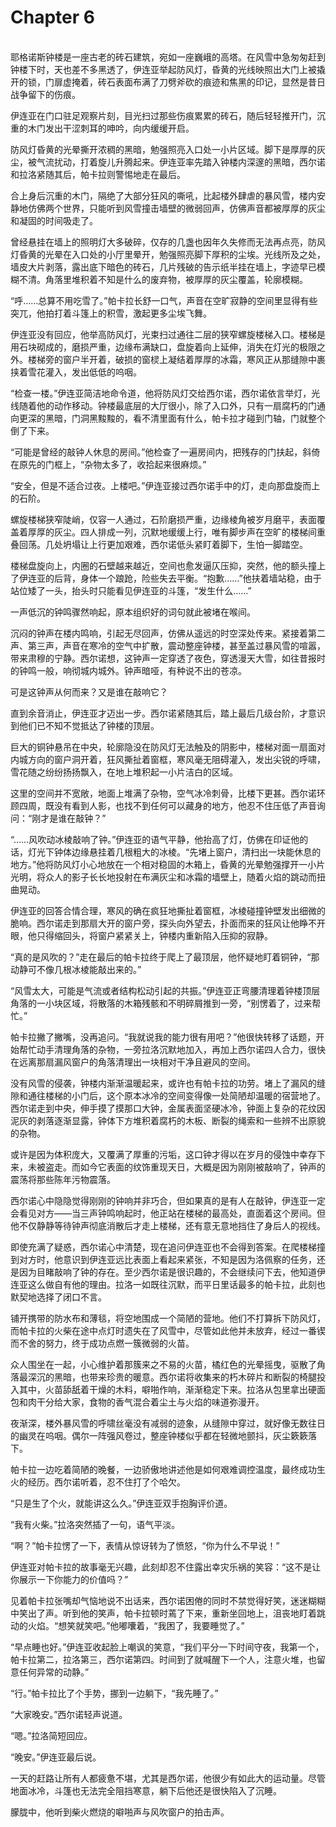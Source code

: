 # Chapter 6

<br>
耶格诺斯钟楼是一座古老的砖石建筑，宛如一座巍峨的高塔。在风雪中急匆匆赶到钟楼下时，天也差不多黑透了，伊连亚举起防风灯，昏黄的光线映照出大门上被撬开的锁，门扉虚掩着，砖石表面布满了刀劈斧砍的痕迹和焦黑的印记，显然是昔日战争留下的伤痕。

伊连亚在门口驻足观察片刻，目光扫过那些伤痕累累的砖石，随后轻轻推开门，沉重的木门发出干涩刺耳的呻吟，向内缓缓开启。

防风灯昏黄的光晕撕开浓稠的黑暗，勉强照亮入口处一小片区域。脚下是厚厚的灰尘，被气流扰动，打着旋儿升腾起来。伊连亚率先踏入钟楼内深邃的黑暗，西尔诺和拉洛紧随其后，帕卡拉则警惕地走在最后。

合上身后沉重的木门，隔绝了大部分狂风的嘶吼，比起楼外肆虐的暴风雪，楼内安静地仿佛两个世界，只能听到风雪撞击墙壁的微弱回声，仿佛声音都被厚厚的灰尘和凝固的时间吸走了。

曾经悬挂在墙上的照明灯大多破碎，仅存的几盏也因年久失修而无法再点亮，防风灯昏黄的光晕在入口处的小厅里晕开，勉强照亮脚下厚积的尘埃。光线所及之处，墙皮大片剥落，露出底下暗色的砖石，几片残破的告示纸半挂在墙上，字迹早已模糊不清。角落里堆积着不知是什么的废弃物，被厚厚的灰尘覆盖，轮廓模糊。

“呼……总算不用吃雪了。”帕卡拉长舒一口气，声音在空旷寂静的空间里显得有些突兀，他拍打着斗篷上的积雪，激起更多尘埃飞舞。

伊连亚没有回应，他举高防风灯，光束扫过通往二层的狭窄螺旋楼梯入口。楼梯是用石块砌成的，磨损严重，边缘布满缺口，盘旋着向上延伸，消失在灯光的极限之外。楼梯旁的窗户半开着，破损的窗棂上凝结着厚厚的冰霜，寒风正从那缝隙中裹挟着雪花灌入，发出低低的呜咽。

“检查一楼。”伊连亚简洁地命令道，他将防风灯交给西尔诺，西尔诺依言举灯，光线随着他的动作移动。钟楼最底层的大厅很小，除了入口外，只有一扇腐朽的门通向更深的黑暗，门洞黑黢黢的，看不清里面有什么，帕卡拉才碰到门轴，门就整个倒了下来。

“可能是曾经的敲钟人休息的房间。”他检查了一遍房间内，把残存的门扶起，斜倚在原先的门框上，“杂物太多了，收拾起来很麻烦。”

“安全，但是不适合过夜。上楼吧。”伊连亚接过西尔诺手中的灯，走向那盘旋而上的石阶。

螺旋楼梯狭窄陡峭，仅容一人通过，石阶磨损严重，边缘棱角被岁月磨平，表面覆盖着厚厚的灰尘。四人排成一列，沉默地缓缓上行，唯有脚步声在空旷的楼梯间重叠回荡。几处坍塌让上行更加艰难，西尔诺低头紧盯着脚下，生怕一脚踏空。

楼梯盘旋向上，内圈的石壁越来越近，空间也愈发逼仄压抑，突然，他的额头撞上了伊连亚的后背，身体一个踉跄，险些失去平衡。“抱歉……”他扶着墙站稳，由于站位矮了一头，抬头时只能看见伊连亚的斗篷，“发生什么……”

一声低沉的钟鸣骤然响起，原本组织好的词句就此被堵在喉间。

沉闷的钟声在楼内鸣响，引起无尽回声，仿佛从遥远的时空深处传来。紧接着第二声、第三声，声音在寒冷的空气中扩散，震动整座钟楼，甚至盖过暴风雪的喧嚣，带来肃穆的宁静。西尔诺想，这钟声一定穿透了夜色，穿透漫天大雪，如往昔报时的钟鸣一般，响彻城内城外。钟声暗哑，有种说不出的苍凉。

可是这钟声从何而来？又是谁在敲响它？

直到余音消止，伊连亚才迈出一步。西尔诺紧随其后，踏上最后几级台阶，才意识到他们已不知不觉抵达了钟楼的顶层。

巨大的铜钟悬吊在中央，轮廓隐没在防风灯无法触及的阴影中，楼梯对面一扇面对内城方向的窗户洞开着，狂风撕扯着窗框，寒风毫无阻碍灌入，发出尖锐的呼啸，雪花随之纷纷扬扬飘入，在地上堆积起一小片洁白的区域。

这里的空间并不宽敞，地面上堆满了杂物，空气冰冷刺骨，比楼下更甚。西尔诺环顾四周，既没有看到人影，也找不到任何可以藏身的地方，他忍不住压低了声音询问：“刚才是谁在敲钟？”

“……风吹动冰棱敲响了钟。”伊连亚的语气平静，他抬高了灯，仿佛在印证他的话，灯光下钟体边缘悬挂着几根粗大的冰棱。“先堵上窗户，清扫出一块能休息的地方。”他将防风灯小心地放在一个相对稳固的木箱上，昏黄的光晕勉强撑开一小片光明，将众人的影子长长地投射在布满灰尘和冰霜的墙壁上，随着火焰的跳动而扭曲晃动。

伊连亚的回答合情合理，寒风的确在疯狂地撕扯着窗框，冰棱碰撞钟壁发出细微的脆响。西尔诺走到那扇大开的窗户旁，探头向外望去，扑面而来的狂风让他睁不开眼，他只得缩回头，将窗户紧紧关上，钟楼内重新陷入压抑的寂静。

“真的是风吹的？”走在最后的帕卡拉终于爬上了最顶层，他怀疑地盯着铜钟，“那动静可不像几根冰棱能敲出来的。”

“风雪太大，可能是气流或者结构松动引起的共振。”伊连亚正弯腰清理着钟楼顶层角落的一小块区域，将散落的木箱残骸和不明碎屑推到一旁，“别愣着了，过来帮忙。”

帕卡拉撇了撇嘴，没再追问。“我就说我的能力很有用吧？”他很快转移了话题，开始帮忙动手清理角落的杂物，一旁拉洛沉默地加入，再加上西尔诺四人合力，很快在远离那扇漏风窗户的角落清理出一块相对干净且避风的空间。

没有风雪的侵袭，钟楼内渐渐温暖起来，或许也有帕卡拉的功劳。堵上了漏风的缝隙和通往楼梯的小门后，这个原本冰冷的空间变得像一处简陋却温暖的宿营地了。西尔诺走到中央，伸手摸了摸那口大钟，金属表面坚硬冰冷，钟面上复杂的花纹因泥灰的剥落逐渐显露，钟体下方堆积着腐朽的木板、断裂的绳索和一些辨不出原貌的杂物。

或许是因为体积庞大，又覆满了厚重的污垢，这口钟才得以在岁月的侵蚀中幸存下来，未被盗走。而如今它表面的纹饰重现天日，大概是因为刚刚被敲响了，钟声的震荡将那些陈年污物震落。

西尔诺心中隐隐觉得刚刚的钟响并非巧合，但如果真的是有人在敲钟，伊连亚一定会看见对方——当三声钟鸣响起时，他正站在楼梯的最高处，直面着这个房间。但他不仅静静等待钟声彻底消散后才走上楼梯，还有意无意地挡住了身后人的视线。

即使充满了疑惑，西尔诺心中清楚，现在追问伊连亚也不会得到答案。在爬楼梯撞到对方时，他意识到伊连亚远比表面上看起来紧张，不知是因为洛佩察的任务，还是因为目睹敲响了钟的存在。至少西尔诺是很识趣的，不会继续问下去，他知道伊连亚这么做自有他的理由。拉洛一如既往沉默，而平日里话最多的帕卡拉，此刻也默契地选择了闭口不言。

铺开携带的防水布和薄毯，将空地围成一个简陋的营地。他们不打算拆下防风灯，而帕卡拉的火柴在途中点灯时遗失在了风雪中，尽管如此他并未放弃，经过一番锲而不舍的努力，终于成功点燃一簇微弱的火苗。

众人围坐在一起，小心维护着那簇来之不易的火苗，橘红色的光晕摇曳，驱散了角落最深沉的黑暗，也带来珍贵的暖意。西尔诺将收集来的朽木碎片和断裂的椅腿投入其中，火苗舔舐着干燥的木料，噼啪作响，渐渐稳定下来。拉洛从包里拿出硬面包和肉干分给大家，食物的香气混合着尘土与火焰的味道弥漫开。

夜渐深，楼外暴风雪的呼啸丝毫没有减弱的迹象，从缝隙中穿过，就好像无数往日的幽灵在呜咽。偶尔一阵强风卷过，整座钟楼似乎都在轻微地颤抖，灰尘簌簌落下。

帕卡拉一边吃着简陋的晚餐，一边骄傲地讲述他是如何艰难调控温度，最终成功生火的经历。西尔诺听着，忍不住打了个哈欠。

“只是生了个火，就能讲这么久。”伊连亚双手抱胸评价道。

“我有火柴。”拉洛突然插了一句，语气平淡。

“啊？”帕卡拉愣了一下，表情从惊讶转为了愤怒，“你为什么不早说！”

伊连亚对帕卡拉的故事毫无兴趣，此刻却忍不住露出幸灾乐祸的笑容：“这不是让你展示一下你能力的价值吗？”

见着帕卡拉张嘴却气恼地说不出话来，西尔诺困倦的同时不禁觉得好笑，迷迷糊糊中笑出了声。听到他的笑声，帕卡拉顿时蔫了下来，重新坐回地上，沮丧地盯着跳动的火焰。“想笑就笑吧。”他嘟囔着，“我困了，我要睡觉了。”

“早点睡也好。”伊连亚收起脸上嘲讽的笑意，“我们平分一下时间守夜，我第一个，帕卡拉第二，拉洛第三，西尔诺第四。时间到了就喊醒下一个人，注意火堆，也留意任何异常的动静。”

“行。”帕卡拉比了个手势，挪到一边躺下，“我先睡了。”

“大家晚安。”西尔诺轻声说道。

“嗯。”拉洛简短回应。

“晚安。”伊连亚最后说。

一天的赶路让所有人都疲惫不堪，尤其是西尔诺，他很少有如此大的运动量。尽管地面冰冷，斗篷也无法完全阻挡寒意，躺下后他还是很快陷入了沉睡。

朦胧中，他听到柴火燃烧的噼啪声与风吹窗户的拍击声。
